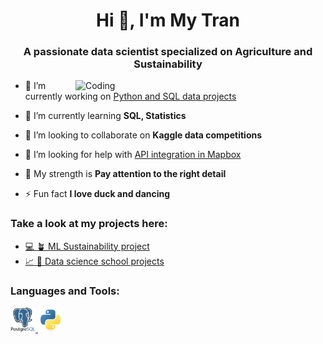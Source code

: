 <h1 align="center">Hi 👋, I'm My Tran</h1>
<h3 align="center">A passionate data scientist specialized on Agriculture and Sustainability</h3>


<img align = "right" alt = "Coding" width = "400" src = "https://images-cdn.exchange.art/qshqgr0cjqmr5phD1tK-3gnohYWmfcXwx6VWnk27o38?ext=fastly&optimize=medium">

- 🔭 I’m currently working on [Python and SQL data projects](https://github.com/MyTran-GitHub/Python-data-projects)

- 🌱 I’m currently learning **SQL, Statistics**

- 👯 I’m looking to collaborate on **Kaggle data competitions**

- 🤝 I’m looking for help with [API integration in Mapbox](https://github.com/MyTran-GitHub/Girlwhocode-Hackathon)

- 💬 My strength is **Pay attention to the right detail**

- ⚡ Fun fact **I love duck and dancing**

<h3 align="left">Take a look at my projects here:</h3>
<p align="left"> 
  
  - [:computer: :potted_plant: ML Sustainability project](https://github.com/MyTran-GitHub/Treehacks-2023---ML-project)
  - [:chart_with_upwards_trend: :open_book: Data science school projects](https://github.com/MyTran-GitHub/data-science-school-projects)
</p>

<h3 align="left">Languages and Tools:</h3>
<p align="left"> <a href="https://www.postgresql.org" target="_blank" rel="noreferrer"> <img src="https://raw.githubusercontent.com/devicons/devicon/master/icons/postgresql/postgresql-original-wordmark.svg" alt="postgresql" width="40" height="40"/> </a> <a href="https://www.python.org" target="_blank" rel="noreferrer"> <img src="https://raw.githubusercontent.com/devicons/devicon/master/icons/python/python-original.svg" alt="python" width="40" height="40"/> </a> </p>
